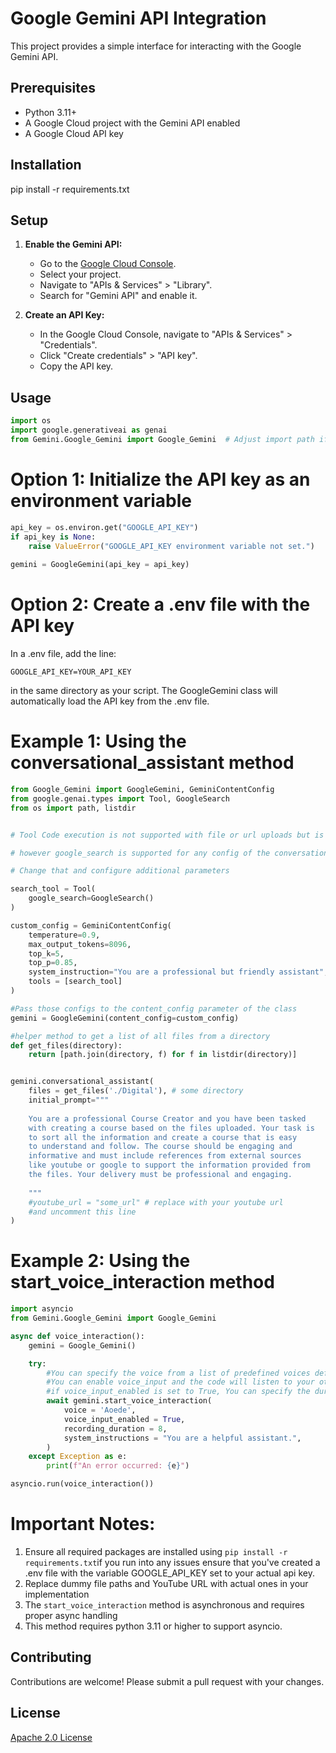 # Google Gemini API Integration

This project provides a simple interface for interacting with the Google Gemini API.

## Prerequisites

-   Python 3.11+
-   A Google Cloud project with the Gemini API enabled
-   A Google Cloud API key

## Installation


pip install -r requirements.txt


## Setup

1.  **Enable the Gemini API:**

    -   Go to the [Google Cloud Console](https://console.cloud.google.com/).
    -   Select your project.
    -   Navigate to "APIs & Services" > "Library".
    -   Search for "Gemini API" and enable it.

2.  **Create an API Key:**

    -   In the Google Cloud Console, navigate to "APIs & Services" > "Credentials".
    -   Click "Create credentials" > "API key".
    -   Copy the API key.


## Usage


```python
import os
import google.generativeai as genai
from Gemini.Google_Gemini import Google_Gemini  # Adjust import path if needed
```

# Option 1: Initialize the API key as an environment variable
```python
api_key = os.environ.get("GOOGLE_API_KEY")
if api_key is None:
    raise ValueError("GOOGLE_API_KEY environment variable not set.")
    
gemini = GoogleGemini(api_key = api_key)
```

# Option 2: Create a .env file with the API key
In a .env file, add the line:
```
GOOGLE_API_KEY=YOUR_API_KEY 
```
in the same directory as your script. The GoogleGemini class will automatically load the API key from the .env file.


# Example 1: Using the conversational_assistant method
```python
from Google_Gemini import GoogleGemini, GeminiContentConfig
from google.genai.types import Tool, GoogleSearch
from os import path, listdir


# Tool Code execution is not supported with file or url uploads but is supported with the default initialisation of the conversational_assistant method

# however google_search is supported for any config of the conversational_assistant method

# Change that and configure additional parameters

search_tool = Tool(
    google_search=GoogleSearch()
)

custom_config = GeminiContentConfig(
    temperature=0.9,
    max_output_tokens=8096,
    top_k=5,
    top_p=0.85,
    system_instruction="You are a professional but friendly assistant",
    tools = [search_tool]
)

#Pass those configs to the content_config parameter of the class
gemini = GoogleGemini(content_config=custom_config)

#helper method to get a list of all files from a directory
def get_files(directory):
    return [path.join(directory, f) for f in listdir(directory)]


gemini.conversational_assistant(
    files = get_files('./Digital'), # some directory
    initial_prompt="""
    
    You are a professional Course Creator and you have been tasked 
    with creating a course based on the files uploaded. Your task is 
    to sort all the information and create a course that is easy 
    to understand and follow. The course should be engaging and 
    informative and must include references from external sources 
    like youtube or google to support the information provided from 
    the files. Your delivery must be professional and engaging.
    
    """
    #youtube_url = "some_url" # replace with your youtube url 
    #and uncomment this line
)
```

# Example 2: Using the start_voice_interaction method
```python
import asyncio
from Gemini.Google_Gemini import Google_Gemini

async def voice_interaction():
    gemini = Google_Gemini()

    try:
        #You can specify the voice from a list of predefined voices defined in this method. Hover over the method for more info on voices.
        #You can enable voice_input and the code will listen to your otherwise by default the method will wait for a text input from the user.
        #if voice_input_enabled is set to True, You can specify the duration of the recording in seconds.
        await gemini.start_voice_interaction(
            voice = 'Aoede',
            voice_input_enabled = True,
            recording_duration = 8,
            system_instructions = "You are a helpful assistant.",
        )
    except Exception as e:
        print(f"An error occurred: {e}")

asyncio.run(voice_interaction())
```

# Important Notes:
1. Ensure all required packages are installed using `pip install -r requirements.txt`if you run into any issues ensure that you've created a .env file with the variable GOOGLE_API_KEY set to your actual api key.
2. Replace dummy file paths and YouTube URL with actual ones in your implementation
3. The `start_voice_interaction` method is asynchronous and requires proper async handling
4. This method requires python 3.11 or higher to support asyncio.


## Contributing

Contributions are welcome! Please submit a pull request with your changes.

## License

[Apache 2.0 License](LICENSE)
